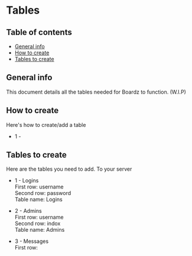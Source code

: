 # Tables

## Table of contents
* [General info](#general-info)
* [How to create](#how-to-create)
* [Tables to create](#tables-to-create)

## General info

This document details all the tables needed for Boardz to function. (W.I.P)

## How to create

Here's how to create/add a table

* 1 - 


## Tables to create

Here are the tables you need to add. To your server

* 1 - Logins  
First row: username  
Second row: password  
Table name: Logins

* 2 - Admins  
First row: username  
Second row: indox  
Table name: Admins
  
* 3 - Messages  
First row:

